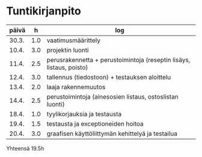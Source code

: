 # Tuntikirjanpito

päivä | h | log
----- | --- | ---
30.3. | 1.0 | vaatimusmäärittely
10.4. | 3.0 | projektin luonti
11.4. | 2.5 | perusrakennetta + perustoimintoja (reseptin lisäys, listaus, poisto)
12.4. | 3.0 | tallennus (tiedostoon) + testauksen aloittelu
13.4. | 2.0 | laaja rakennemuutos
14.4. | 2.5 | perustoimintoja (ainesosien listaus, ostoslistan luonti)
18.4. | 1.0 | tyylikorjauksia ja testausta
19.4. | 1.5 | testausta ja exceptioneiden hoitoa
20.4. | 3.0 | graafisen käyttöliittymän kehittelyä ja testailua

Yhteensä 19.5h
